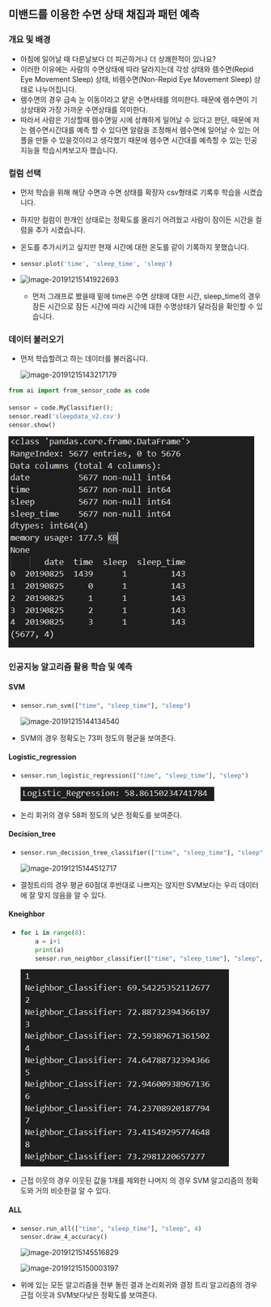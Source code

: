 ## 미밴드를 이용한 수면 상태 채집과 패턴 예측

### 개요 및 배경

- 아침에 일어날 때 다른날보다 더 피곤하거나 더 상쾌한적이 있나요?
- 이러한 이유에는 사람의 수면상태에 따라 달라지는데 각성 상태와 렘수면(Repid Eye Movement Sleep) 상태, 비렘수면(Non-Repid Eye Movement Sleep) 상태로 나누어집니다.
- 렘수면의 경우 급속 눈 이동이라고 얕은 수면사태를 의미한다. 때문에 렘수면이 기상상태와 가장 가까운 수면상태를 의미한다.
- 따라서 사람은 기상할때 렘수면일 시에 상쾌하게 일어날 수 있다고 판단, 때문에 저는 렘수면시간대를 예측 할 수 있다면 알람을 조정해서 렘수면에 일어날 수 있는 어플을 만들 수 있을것이라고 생각했기 때문에 렘수면 시간대를 예측할 수 있는 인공지능을 학습시켜보고자 했습니다.

### 컬럼 선택

- 먼저 학습을 위해 해당 수면과 수면 상태를 확장자 csv형태로 기록후 학습을 시켰습니다.

- 하지만 컬럼이 한개인 상태로는 정확도를 올리기 어려웠고 사람이 잠이든 시간을 컬럼을 추가 시켰습니다.

- 온도를 추가시키고 싶지만 현재 시간에 대한 온도를 같이 기록하지 못했습니다.

- ```python
  sensor.plot('time', 'sleep_time', 'sleep')
  ```

- ![image-20191215141922693](.\images\image-20191215141922693.png)

  - 먼저 그래프로 봤을때 밑에 time은 수면 상태에 대한 시간, sleep_time의 경우 잠든 시간으로 잠든 시간에 따라 시간에 대한 수명상태가 달라짐을 확인할 수 있습니다.

### 데이터 불러오기

- 먼저 학습할려고 하는 데이터를 불러옵니다.

  ![image-20191215143217179](.\images\image-20191215143217179.png)

```python
from ai import from_sensor_code as code

sensor = code.MyClassifier();
sensor.read('sleepdata_v2.csv')
sensor.show()
```

![image-20191215143407545](.\images\image-20191215143407545.png)

### 인공지능 알고리즘 활용 학습 및 예측

#### SVM

- ```python
  sensor.run_svm(["time", "sleep_time"], "sleep")
  ```

  ![image-20191215144134540](.\images\image-20191215144134540.png)

- SVM의 경우 정확도는 73퍼 정도의 평균을 보여준다.

#### Logistic_regression

- ```python
  sensor.run_logistic_regression(["time", "sleep_time"], "sleep")
  ```

  ![image-20191215144341908](.\images\image-20191215144341908.png)

- 논리 회귀의 경우 58퍼 정도의 낮은 정확도를 보여준다.

#### Decision_tree

- ```python
  sensor.run_decision_tree_classifier(["time", "sleep_time"], "sleep")
  ```

  ![image-20191215144512717](.\images\image-20191215144512717.png)

- 결정트리의 경우 평균 60점대 후반대로 나쁘지는 않지만 SVM보다는 우리 데이터에 잘 맞지 않음을 알 수 있다.

#### Kneighbor

- ```python
  for i in range(8):
      a = i+1
      print(a)
      sensor.run_neighbor_classifier(["time", "sleep_time"], "sleep", a)
  ```

  ![image-20191215145115424](.\images\image-20191215145115424.png)

- 근접 이웃의 경우 이웃된 값을 1개를 제외한 나머지 의 경우 SVM 알고리즘의 정확도와 거의 비슷한걸 알 수 있다.

#### ALL

- ```python
  sensor.run_all(["time", "sleep_time"], "sleep", 4)
  sensor.draw_4_accuracy()
  ```

  ![image-20191215145516829](.\images\image-20191215145516829.png)

  ![image-20191215150003197](.\images\image-20191215150003197.png)

- 위에 있는 모든 알고리즘을 전부 돌린 결과 논리회귀와 결정 트리 알고리즘의 경우 근접 이웃과 SVM보다낮은 정확도를 보여준다.